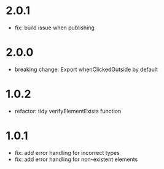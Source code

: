 # 2.0.1

- fix: build issue when publishing

# 2.0.0

- breaking change: Export whenClickedOutside by default

# 1.0.2

- refactor: tidy verifyElementExists function

# 1.0.1

- fix: add error handling for incorrect types
- fix: add error handling for non-existent elements